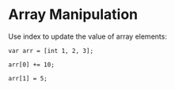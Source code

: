 # Array Manipulation

Use index to update the value of array elements:

```
var arr = [int 1, 2, 3];

arr[0] += 10;

arr[1] = 5;
```
